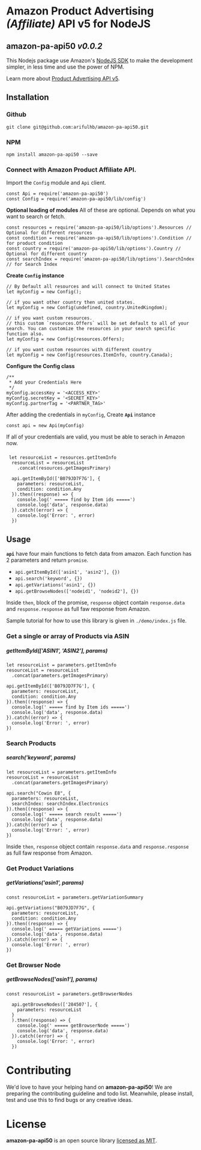 # Amazon Product Advertising _(Affiliate)_ API v5 for NodeJS
## amazon-pa-api50 _v0.0.2_
This Nodejs package use Amazon's [NodeJS SDK](https://webservices.amazon.com/paapi5/documentation/quick-start/using-sdk.html#nodejs) to make the development simpler, in less time and use the power of NPM.

Learn more about [Product Advertising API v5](https://webservices.amazon.com/paapi5/documentation/).

## Installation
### Github
```
git clone git@github.com:arifulhb/amazon-pa-api50.git
```
### NPM
```
npm install amazon-pa-api50 --save
```

### Connect with Amazon Product Affiliate API.
Import the `Config` module and `Api` client.
```
const Api = require('amazon-pa-api50')
const Config = require('amazon-pa-api50/lib/config')
```

**Optional loading of modules**
All of these are optional. Depends on what you want to search or fetch.
```
const resources = require('amazon-pa-api50/lib/options').Resources // Optional for different resources
const condition = require('amazon-pa-api50/lib/options').Condition // for product condition
const country = require('amazon-pa-api50/lib/options').Country // Optional for different country
const searchIndex = require('amazon-pa-api50/lib/options').SearchIndex // for Search Index
```
**Create `Config` instance**
```
// By Default all resources and will connect to United States
let myConfig = new Config();

// if you want other country then united states.
let myConfig = new Config(undefined, country.UnitedKingdom);

// if you want custom resources.
// this custom `resources.Offers` will be set default to all of your search. You can customize the resources in your search specific function also.
let myConfig = new Config(resources.Offers);

// if you want custom resources with different country
let myConfig = new Config(resources.ItemInfo, country.Canada);
```

**Configure the Config class**
```
/**
 * Add your Credentials Here
 */
myConfig.accessKey = '<ACCESS_KEY>'
myConfig.secretKey = '<SECRET_KEY>' 
myConfig.partnerTag = '<PARTNER_TAG>' 
```

After adding the credentials in `myConfig`, Create **`Api`** instance

```
const api = new Api(myConfig)
```
If all of your credentials are valid, you must be able to serach in Amazon now.
###

```
 let resourceList = resources.getItemInfo
  resourceList = resourceList
    .concat(resources.getImagesPrimary)

  api.getItemById(['B079JD7F7G'], {
    parameters: resourceList,
    condition: condition.Any
  }).then((response) => {
    console.log(' ===== find by Item ids =====')
    console.log('data', response.data)
  }).catch((error) => {
    console.log('Error: ', error)
  })
```
## Usage

**`api`** have four main functions to fetch data from amazon. Each function has 2 parameters and return `promise`.

- `api.getItemById(['asin1', 'asin2'], {})`
- `api.search('keyword', {})`
- `api.getVariations('asin1', {})`
- `api.getBrowseNodes(['nodeid1', 'nodeid2'], {})`

Inside `then`, block of the promise, `response` object contain `response.data` and `response.response` as full faw response from Amazon.

Sample tutorial for how to use this library is given in `./demo/index.js` file. 

### Get a single or array of Products via ASIN
##### getItemById(['ASIN1', 'ASIN2'], params)
```
let resourceList = parameters.getItemInfo
resourceList = resourceList
  .concat(parameters.getImagesPrimary)

api.getItemById(['B079JD7F7G'], {
  parameters: resourceList,
  condition: condition.Any
}).then((response) => {
  console.log(' ===== find by Item ids =====')
  console.log('data', response.data)
}).catch((error) => {
  console.log('Error: ', error)
})
```


### Search Products
##### search('keyword', params)

```
let resourceList = parameters.getItemInfo
resourceList = resourceList
  .concat(parameters.getImagesPrimary)

api.search("Cowin E8", {
  parameters: resourceList,
  searchIndex: searchIndex.Electronics
}).then((response) => {
  console.log(' ===== search result =====')
  console.log('data', response.data)
}).catch((error) => {
  console.log('Error: ', error)
})
```
Inside `then`, `response` object contain `response.data` and `response.response` as full faw response from Amazon.

### Get Product Variations
##### getVariations('asin1', params)
```
const resourceList = parameters.getVariationSummary

api.getVariations("B079JD7F7G", {
  parameters: resourceList,
  condition: condition.Any
}).then((response) => {
  console.log(' ===== getVariations =====')
  console.log('data', response.data)
}).catch((error) => {
  console.log('Error: ', error)
})
```

### Get Browser Node
##### getBrowseNodes(['asin1'], params)
```
const resourceList = parameters.getBrowserNodes

  api.getBrowseNodes(['284507'], {
    parameters: resourceList
  }
  ).then((response) => {
    console.log(' ===== getBrowserNode =====')
    console.log('data', response.data)
  }).catch((error) => {
    console.log('Error: ', error)
  })
```
# Contributing
We'd love to have your helping hand on **amazon-pa-api50**! We are preparing the contributing guideline and todo list. Meanwhile, please install, test and use this to find bugs or any creative ideas.

# License
**amazon-pa-api50** is an open source library [licensed as MIT](./licence.md).
